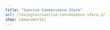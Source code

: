 ```yaml
---
title: "Sunrise Convenience Store"
url: /lexington/sunrise-convenience-store-2/
shop: Lebensmittel
---
```

